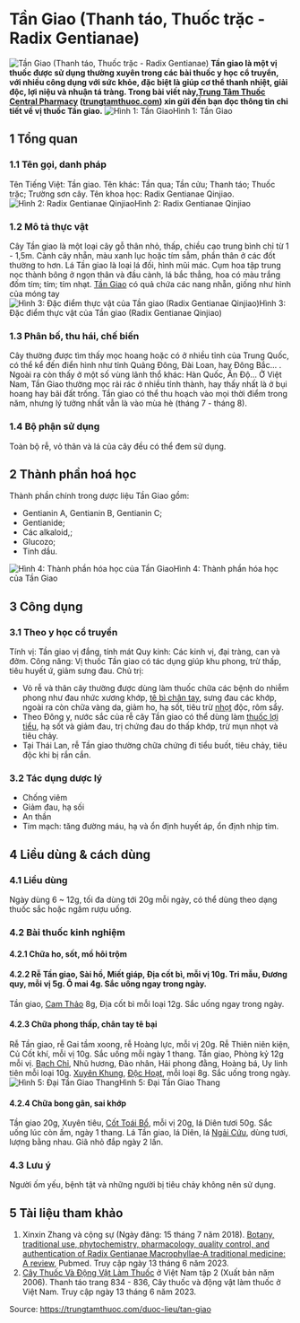# Tần Giao (Thanh táo, Thuốc trặc - Radix Gentianae)

![Tần Giao \(Thanh táo, Thuốc trặc - Radix Gentianae\)](https://trungtamthuoc.com/images/others/tan-giao-5-7757.jpg)
**Tần giao là một vị thuốc được sử dụng thường xuyên trong các bài thuốc y học cổ truyển, với nhiều công dụng với sức khỏe, đặc biệt là giúp cơ thể thanh nhiệt, giải độc, lợi niệu và nhuận tá tràng. Trong bài viết này,[Trung Tâm Thuốc Central Pharmacy](https://trungtamthuoc.com/ "Trung Tâm Thuốc Central Pharmacy") ([trungtamthuoc.com](https://trungtamthuoc.com/ "trungtamthuoc.com")) xin gửi đến bạn đọc thông tin chi tiết về vị thuốc Tần giao.**
![Hình 1: Tần Giao](https://trungtamthuoc.com/images/item/tan-giao-1.jpg)Hình 1: Tần Giao
##  1 Tổng quan
### 1.1 Tên gọi, danh pháp 
Tên Tiếng Việt: Tần giao.
Tên khác: Tần qua; Tần cửu; Thanh táo; Thuốc trặc; Trường sơn cây.
Tên khoa học: Radix Gentianae Qinjiao.
![Hình 2: Radix Gentianae Qinjiao](https://trungtamthuoc.com/images/item/tan-giao-7.jpg)Hình 2: Radix Gentianae Qinjiao
### 1.2 Mô tả thực vật
Cây Tần giao là một loại cây gỗ thân nhỏ, thấp, chiều cao trung bình chỉ từ 1 - 1,5m. Cành cây nhẵn, màu xanh lục hoặc tím sẫm, phần thân ở các đốt thường to hơn. Lá Tần giao là loại lá đối, hình mũi mác.
Cụm hoa tập trung nọc thành bông ở ngọn thân và đầu cành, lá bắc thẳng, hoa có màu trắng đốm tím; tím; tím nhạt.
[Tần Giao](https://trungtamthuoc.com/duoc-lieu/tan-giao "Tần Giao") có quả chứa các nang nhẵn, giống như hình của móng tay
![Hình 3: Đặc điểm thực vật của Tần giao \(Radix Gentianae Qinjiao\)](https://trungtamthuoc.com/images/item/tan-giao-6.jpg)Hình 3: Đặc điểm thực vật của Tần giao (Radix Gentianae Qinjiao)
### 1.3 Phân bố, thu hái, chế biến 
Cây thường được tìm thấy mọc hoang hoặc có ở nhiều tỉnh của Trung Quốc, có thể kể đến điển hình như tỉnh Quảng Đông, Đài Loan, hay Đông Bắc... . Ngoài ra còn thấy ở một số vùng lãnh thổ khác: Hàn Quốc, Ấn Độ...
Ở Việt Nam, Tần Giao thường mọc rải rác ở nhiều tỉnh thành, hay thấy nhất là ở bụi hoang hay bãi đất trống.
Tần giao có thể thu hoạch vào mọi thời điểm trong năm, nhưng lý tưởng nhất vẫn là vào mùa hè (tháng 7 - tháng 8).
### 1.4 Bộ phận sử dụng
Toàn bộ rễ, vỏ thân và lá của cây đều có thể đem sử dụng.
##  2 Thành phần hoá học
Thành phần chính trong dược liệu Tần Giao gồm:
  * Gentianin A, Gentianin B, Gentianin C;
  * Gentianide;
  * Các alkaloid,;
  * Glucozo;
  * Tinh dầu.


![Hình 4: Thành phần hóa học của Tần Giao](https://trungtamthuoc.com/images/item/tan-giao-4.jpg)Hình 4: Thành phần hóa học của Tần Giao
##  3 Công dụng
### 3.1 Theo y học cổ truyền 
Tính vị: Tần giao vị đắng, tính mát
Quy kinh: Các kinh vị, đại tràng, can và đởm.
Công năng: Vị thuốc Tần giao có tác dụng giúp khu phong, trừ thấp, tiêu huyết ứ, giảm sưng đau.
Chủ trị:
  * Vỏ rễ và thân cây thường được dùng làm thuốc chữa các bệnh do nhiễm phong như đau nhức xương khớp, [tê bì chân tay](https://trungtamthuoc.com/bai-viet/meo-dan-gian-chua-te-bi-chan-tay-hieu-qua "tê bì chân tay"), sưng đau các khớp, ngoài ra còn chữa vàng da, giảm ho, hạ sốt, tiêu trừ [nhọt](https://trungtamthuoc.com/bai-viet/nhot "nhọt") độc, rôm sẩy. 
  * Theo Đông y, nước sắc của rễ cây Tần giao có thể dùng làm [thuốc lợi tiểu](https://trungtamthuoc.com/thuoc-loi-tieu "thuốc lợi tiểu"), hạ sốt và giảm đau, trị chứng đau do thấp khớp, trừ mụn nhọt và tiêu chảy.
  * Tại Thái Lan, rễ Tần giao thường chữa chứng đi tiểu buốt, tiêu chảy, tiêu độc khi bị rắn cắn.


### 3.2 Tác dụng dược lý
  * Chống viêm
  * Giảm đau, hạ sối
  * An thần
  * Tim mạch: tăng đường máu, hạ và ổn định huyết áp, ổn định nhịp tim.


##  4 Liều dùng & cách dùng
### 4.1 Liều dùng
Ngày dùng 6 ~ 12g, tối đa dùng tới 20g mỗi ngày, có thể dùng theo dạng thuốc sắc hoặc ngâm rượu uống.
### 4.2 Bài thuốc kinh nghiệm
#### 4.2.1 Chữa ho, sốt, mồ hôi trộm
#### 4.2.2 Rễ Tần giao, Sài hồ, Miết giáp, Địa cốt bì, mỗi vị 10g. Tri mẫu, Đương quy, mỗi vị 5g. Ô mai 4g. Sắc uống ngay trong ngày.
Tần giao, [Cam Thảo](https://trungtamthuoc.com/duoc-lieu/cam-thao-32 "Cam Thảo") 8g, Địa cốt bì mỗi loại 12g. Sắc uống ngay trong ngày.
#### 4.2.3 Chữa phong thấp, chân tay tê bại
Rễ Tần giao, rễ Gai tầm xoong, rễ Hoàng lực, mỗi vị 20g. Rễ Thiên niên kiện, Củ Cốt khí, mỗi vị 10g. Sắc uống mỗi ngày 1 thang.
Tần giao, Phòng kỷ 12g mỗi vị. [Bạch Chỉ](https://trungtamthuoc.com/duoc-lieu/bach-chi-42 "Bạch Chỉ"), Nhũ hương, Đào nhân, Hải phong đằng, Hoàng bá, Uy linh tiên mỗi loại 10g. [Xuyên Khung](https://trungtamthuoc.com/duoc-lieu/xuyen-khung-31 "Xuyên Khung"), [Độc Hoạt](https://trungtamthuoc.com/duoc-lieu/doc-hoat-04 "Độc Hoạt"), mỗi loại 8g. Sắc uống trong ngày.
![Hình 5: Đại Tần Giao Thang](https://trungtamthuoc.com/images/item/dai-tan-giao-thang-1.jpg)Hình 5: Đại Tần Giao Thang
#### 4.2.4 Chữa bong gân, sai khớp
Tần giao 20g, Xuyên tiêu, [Cốt Toái Bổ](https://trungtamthuoc.com/duoc-lieu/cot-toai-bo "Cốt Toái Bổ"), mỗi vị 20g, lá Diên tươi 50g. Sắc uống lúc còn ấm, ngày 1 thang.
Lá Tần giao, lá Diên, lá [Ngải Cứu](https://trungtamthuoc.com/duoc-lieu/ngai-cuu-82 "Ngải Cứu"), dùng tươi, lượng bằng nhau. Giã nhỏ đắp ngày 2 lần.
### 4.3 Lưu ý
Người ốm yếu, bệnh tật và những người bị tiêu chảy không nên sử dụng.
##  5 Tài liệu tham khảo
1. Xinxin Zhang và cộng sự (Ngày đăng: 15 tháng 7 năm 2018). [Botany, traditional use, phytochemistry, pharmacology, quality control, and authentication of Radix Gentianae Macrophyllae-A traditional medicine: A review](https://pubmed.ncbi.nlm.nih.gov/30097114/), Pubmed. Truy cập ngày 13 tháng 6 năm 2023.
2. [Cây Thuốc Và Động Vật Làm Thuốc](https://trungtamthuoc.com/bai-viet/doc-online-va-tai-mien-phi-pdf-sach-cay-thuoc-va-dong-vat-lam-thuoc-o-viet-nam "Cây Thuốc Và Động Vật Làm Thuốc") ở Việt Nam tập 2 (Xuất bản năm 2006). Thanh táo trang 834 - 836, Cây thuốc và động vật làm thuốc ở Việt Nam. Truy cập ngày 13 tháng 6 năm 2023.


Source: https://trungtamthuoc.com/duoc-lieu/tan-giao